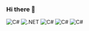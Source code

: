 ### Hi there 👋

<!--
**a-sadilov/a-sadilov** is a ✨ _special_ ✨ repository because its `README.md` (this file) appears on your GitHub profile.

Here are some ideas to get you started:

- 🔭 I’m currently working on ...
- 🌱 I’m currently learning ...
- 👯 I’m looking to collaborate on ...
- 🤔 I’m looking for help with ...
- 💬 Ask me about ...
- 📫 How to reach me: ...
- 😄 Pronouns: ...
- ⚡ Fun fact: ...
-->


![C#](https://img.shields.io/badge/-C#-090909?style=for-the-badge%logo=Csharp&logoColor=6296CC)
![.NET](https://img.shields.io/badge/.net-blue?logo=.net&logoColor=white&style=for-the-badge)
![C#](https://img.shields.io/badge/-C#-090909?style=for-the-badge%logo=Csharp&logoColor=6296CC)
![C#](https://img.shields.io/badge/-C#-090909?style=for-the-badge%logo=Csharp&logoColor=6296CC)
![C#](https://img.shields.io/badge/-C#-090909?style=for-the-badge%logo=https://simpleicons.org/?#512BD4&logoColor=6296CC)
